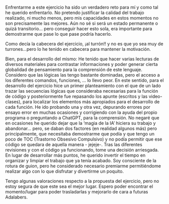 
Enfrentarme a este ejercicio ha sido un verdadero reto para mí y como tal he querido enfrentarlo. No pretendo justificar la calidad del trabajo realizado, ni mucho menos, pero mis capacidades en estos momentos no son precisamente las mejores. Aún no sé si será un estado permanente o quizá transitorio… pero conseguir hacer esto sola, era importante para demostrarme que pase lo que pase podría hacerlo.

Como decía la cabecera del ejercicio, ¡al turrón!! y no es que yo sea muy de turrones…pero lo he tenido en cabecera para mantener la motivación.

Bien, para el desarrollo del mismo:
He tenido que hacer varias lecturas de diversos materiales para contrastar informaciones y poder generar cierta globalidad de pensamiento para la comprensión de este lenguaje.
Considero que las lógicas las tengo bastante dominadas, pero el acceso a los diferentes comandos, funciones, … lo llevo peor.
En este sentido, para el desarrollo del ejercicio hice un primer planteamiento con el que de un lado trazar las secuencias lógicas que consideraba necesarias para la función de código y posteriormente fue repasando los apunte (escritos y las video-clases), para localizar los elementos más apropiados para el desarrollo de cada función.
He ido probando una y otra vez, depurando errores por ensayo error en muchas ocasiones y corrigiendo con la ayuda del propio programa o preguntando a ChatGPT, para la comprensión. No negaré que en ocasiones he querido dejar que la ‘magia de la IA’ hiciera su trabajo y abandonar… pero, se daban dos factores (en realidad algunos más) pero principalmente, que necesitaba demostrarme que podía y que tengo un poco de TOC (Trastorno Obsesivo Compulsivo) y no podía permitir que ese código se quedara de aquella manera - jejeje-.
Tras las diferentes revisiones y con el código ya funcionando, tome una decisión arriesgada. En lugar de desarrollar más puntos, he querido invertir el tiempo en organizar y limpiar el trabajo que ya tenía acabado.
Soy consciente de la rotura de guion, pero he considerado necesario premiarme permitiéndome realizar algo con lo que disfrutar y divertirme un poquito.

Tengo algunas valoraciones respecto a la propuesta del ejercicio, pero no estoy segura de que este sea el mejor lugar.  Espero poder encontrar el momento/lugar para poder trasladarlas y mejorarlo de cara a futuras Adalabers.
